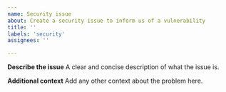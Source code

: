 ```yaml
---
name: Security issue
about: Create a security issue to inform us of a vulnerability
title: ''
labels: 'security'
assignees: ''

---
```


**Describe the issue**
A clear and concise description of what the issue is.

**Additional context**
Add any other context about the problem here.
